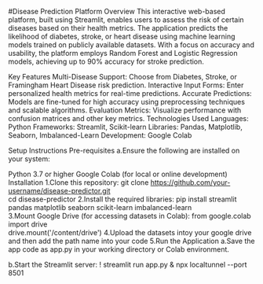 #Disease Prediction Platform
Overview
This interactive web-based platform, built using Streamlit, enables users to assess the risk of certain diseases based on their health metrics. The application predicts the likelihood of diabetes, stroke, or heart disease using machine learning models trained on publicly available datasets.
With a focus on accuracy and usability, the platform employs Random Forest and Logistic Regression models, achieving up to 90% accuracy for stroke prediction.

Key Features
Multi-Disease Support: Choose from Diabetes, Stroke, or Framingham Heart Disease risk prediction.
Interactive Input Forms: Enter personalized health metrics for real-time predictions.
Accurate Predictions: Models are fine-tuned for high accuracy using preprocessing techniques and scalable algorithms.
Evaluation Metrics: Visualize performance with confusion matrices and other key metrics.
Technologies Used
Languages: Python
Frameworks: Streamlit, Scikit-learn
Libraries: Pandas, Matplotlib, Seaborn, Imbalanced-Learn
Development: Google Colab

Setup Instructions
Pre-requisites
a.Ensure the following are installed on your system:

Python 3.7 or higher
Google Colab (for local or online development)
Installation
1.Clone this repository:
  git clone https://github.com/your-username/disease-predictor.git  
  cd disease-predictor 
2.Install the required libraries:
  pip install streamlit pandas matplotlib seaborn scikit-learn imbalanced-learn  
3.Mount Google Drive (for accessing datasets in Colab):
  from google.colab import drive  
  drive.mount('/content/drive') 
4.Upload the datasets intoy your google drive and then add the path name into your code
5.Run the Application
a.Save the app code as app.py in your working directory or Colab environment.

b.Start the Streamlit server:
  ! streamlit run app.py & npx localtunnel --port 8501

